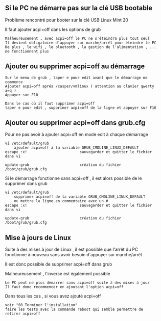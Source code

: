 
## Si le PC ne démarre pas sur la clé USB bootable

Problème rencontré pour booter sur la clé USB Linux Mint 20

Il faut ajouter acpi=off dans les options de grub

	Malheureusement , avec acpi=off le PC ne s'éteindra plus tout seul
	Il devient obligatoire d'appuyer sur marche/arrêt pour éteindre le PC
	De plus , le wifi , le bluetooth , la gestion de l'alimentation , ... ne fonctionnent plus
	
## Ajouter ou supprimer acpi=off au démarrage

	Sur le menu de grub , taper e pour edit avant que le démarrage ne commence
  	Ajouter acpi=off aprés /casper/vmlinux ( attention au clavier qwerty a=q )
	Appuyer sur F10
	
	Dans le cas où il faut supprimer acpi=off
	taper e pour edit , supprimer acpi=off de la ligne et appuyer sur F10
	
## Ajouter ou supprimer acpi=off dans grub.cfg

Pour ne pas avoir à ajouter acpi=off en mode edit à chaque démarrage

	vi /etc/default/grub
		ajouter acpi=off à la variable GRUB_CMDLINE_LINUX_DEFAULT  
	escape :x!                        sauvegarder et quitter le fichier dans vi

	update-grub                       création du fichier /boot/grub/grub.cfg

Si le démarrage fonctionne sans acpi=off , il est alors possible de le supprimer dans grub

	vi /etc/default/grub
		supprimer acpi=off de la variable GRUB_CMDLINE_LINUX_DEFAULT 
		ou mettre la ligne en commentaire avec un #
	escape :x!                        sauvegarder et quitter le fichier dans vi

	update-grub                       création du fichier /boot/grub/grub.cfg

## Mise à jours de Linux

Suite à des mises à jour de Linux , il est possible que l'arrêt du PC fonctionne à nouveau sans avoir besoin d'appuyer sur marche/arrêt

Il est donc possible de supprimer acpi=off dans grub

Malheureusement , l'inverse est également possible 

	Le PC peut ne plus démarrer sans acpi=off suite à des mises à jour
	Il faut donc recommencer en ajoutant l'option acpi=off

Dans tous les cas , si vous avez ajouté acpi=off

	voir "08 Terminer l'installation"
	faire les tests avec la commande reboot qui semble permettre de retirer acpi=off
